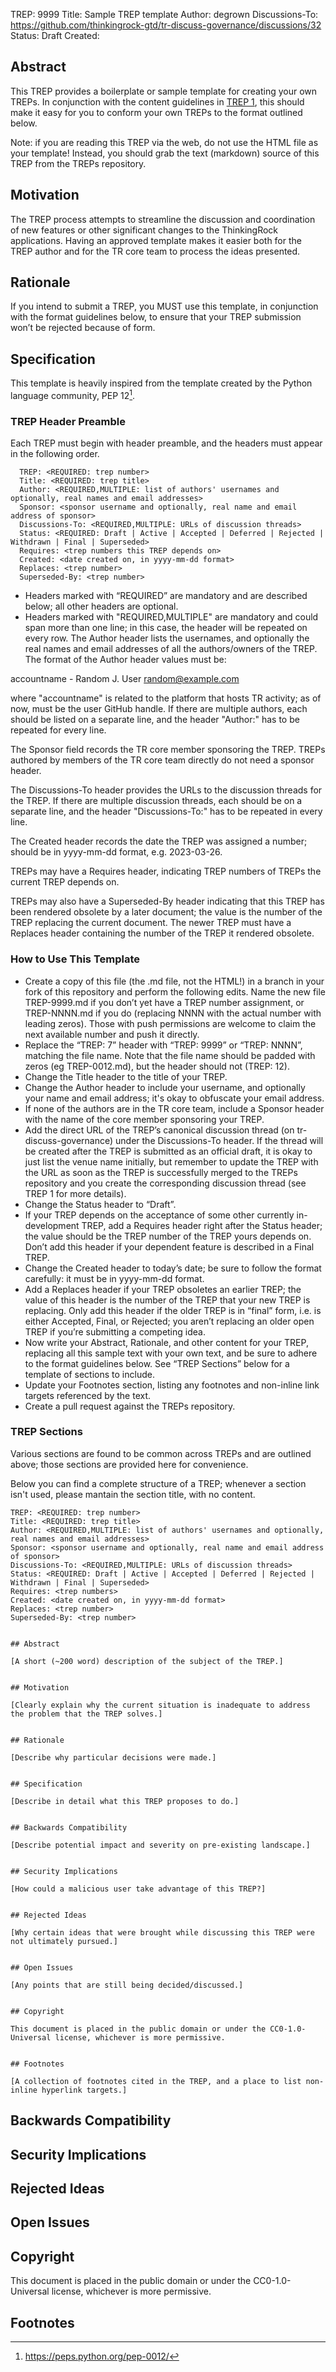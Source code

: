TREP: 9999
Title: Sample TREP template
Author: degrown
Discussions-To: https://github.com/thinkingrock-gtd/tr-discuss-governance/discussions/32
Status: Draft
Created: 


## Abstract

This TREP provides a boilerplate or sample template for creating your own TREPs.
In conjunction with the content guidelines in [TREP 1](/TREP/TREP-0001.md),
this should make it easy for you to conform your own TREPs to the format outlined below.

Note: if you are reading this TREP via the web, do not use the HTML file as your template!
Instead, you should grab the text (markdown) source of this TREP from the TREPs repository.

## Motivation

The TREP process attempts to streamline the discussion and coordination of new features or other significant changes to the ThinkingRock applications.
Having an approved template makes it easier both for the TREP author and for the TR core team to process the ideas presented.


## Rationale

If you intend to submit a TREP, you MUST use this template, in conjunction with the format guidelines below, to ensure that your TREP submission won’t be rejected because of form.

## Specification

This template is heavily inspired from the template created by the Python language community, PEP 12[^1].

### TREP Header Preamble

Each TREP must begin with header preamble, and the headers must appear in the following order.

```
  TREP: <REQUIRED: trep number>
  Title: <REQUIRED: trep title>
  Author: <REQUIRED,MULTIPLE: list of authors' usernames and optionally, real names and email addresses>
  Sponsor: <sponsor username and optionally, real name and email address of sponsor>
  Discussions-To: <REQUIRED,MULTIPLE: URLs of discussion threads>
  Status: <REQUIRED: Draft | Active | Accepted | Deferred | Rejected | Withdrawn | Final | Superseded>
  Requires: <trep numbers this TREP depends on>
  Created: <date created on, in yyyy-mm-dd format>
  Replaces: <trep number>
  Superseded-By: <trep number>
```

- Headers marked with “REQUIRED” are mandatory and are described below; all other headers are optional. 
- Headers marked with "REQUIRED,MULTIPLE" are mandatory and could span more than one line; in this case, the header will be repeated on every row. 
The Author header lists the usernames, and optionally the real names and email addresses of all the authors/owners of the TREP. 
The format of the Author header values must be:

accountname - Random J. User random@example.com

where "accountname" is related to the platform that hosts TR activity; as of now, must be the user GitHub handle.
If there are multiple authors, each should be listed on a separate line, and the header "Author:" has to be repeated for every line.

The Sponsor field records the TR core member sponsoring the TREP. 
TREPs authored by members of the TR core team directly do not need a sponsor header.

The Discussions-To header provides the URLs to the discussion threads for the TREP. 
If there are multiple discussion threads, each should be on a separate line, and the header "Discussions-To:" has to be repeated in every line.

The Created header records the date the TREP was assigned a number; should be in yyyy-mm-dd format, e.g. 2023-03-26.

TREPs may have a Requires header, indicating TREP numbers of TREPs the current TREP depends on.

TREPs may also have a Superseded-By header indicating that this TREP has been rendered obsolete
by a later document; the value is the number of the TREP replacing the current document. 
The newer TREP must have a Replaces header containing the number of the TREP it rendered obsolete.

### How to Use This Template

- Create a copy of this file (the .md file, not the HTML!) in a branch in your fork of this repository and perform the following edits. 
Name the new file TREP-9999.md if you don’t yet have a TREP number assignment, or TREP-NNNN.md if you do (replacing NNNN with the actual number with leading zeros).
Those with push permissions are welcome to claim the next available number and push it directly.
- Replace the “TREP: 7” header with “TREP: 9999” or “TREP: NNNN”, matching the file name. 
Note that the file name should be padded with zeros (eg TREP-0012.md), but the header should not (TREP: 12).
- Change the Title header to the title of your TREP.
- Change the Author header to include your username, and optionally your name and email address; it's okay to obfuscate your email address.
- If none of the authors are in the TR core team, include a Sponsor header with the name of the core member sponsoring your TREP.
- Add the direct URL of the TREP’s canonical discussion thread (on tr-discuss-governance) under the Discussions-To header. 
If the thread will be created after the TREP is submitted as an official draft, it is okay to just list the venue name initially, but remember to update the TREP with the URL as soon as the TREP is successfully merged to the TREPs repository and you create the corresponding discussion thread (see TREP 1 for more details).
- Change the Status header to “Draft”.
- If your TREP depends on the acceptance of some other currently in-development TREP, add a Requires header right after the Status header; the value should be the TREP number of the TREP yours depends on. 
Don’t add this header if your dependent feature is described in a Final TREP.
- Change the Created header to today’s date; be sure to follow the format carefully: it must be in yyyy-mm-dd format.
- Add a Replaces header if your TREP obsoletes an earlier TREP; the value of this header is the number of the TREP that your new TREP is replacing. 
Only add this header if the older TREP is in “final” form, i.e. is either Accepted, Final, or Rejected; you aren’t replacing an older open TREP if you’re submitting a competing idea.
- Now write your Abstract, Rationale, and other content for your TREP, replacing all this sample text with your own text, and be sure to adhere to the format guidelines below. 
See “TREP Sections” below for a template of sections to include.
- Update your Footnotes section, listing any footnotes and non-inline link targets referenced by the text.
- Create a pull request against the TREPs repository.

### TREP Sections

Various sections are found to be common across TREPs and are outlined above; those sections are provided here for convenience.

Below you can find a complete structure of a TREP; whenever a section isn't used, please mantain the section title, with no content.

```
TREP: <REQUIRED: trep number>
Title: <REQUIRED: trep title>
Author: <REQUIRED,MULTIPLE: list of authors' usernames and optionally, real names and email addresses>
Sponsor: <sponsor username and optionally, real name and email address of sponsor>
Discussions-To: <REQUIRED,MULTIPLE: URLs of discussion threads>
Status: <REQUIRED: Draft | Active | Accepted | Deferred | Rejected | Withdrawn | Final | Superseded>
Requires: <trep numbers>
Created: <date created on, in yyyy-mm-dd format>
Replaces: <trep number>
Superseded-By: <trep number>


## Abstract

[A short (~200 word) description of the subject of the TREP.]


## Motivation

[Clearly explain why the current situation is inadequate to address the problem that the TREP solves.]


## Rationale

[Describe why particular decisions were made.]


## Specification

[Describe in detail what this TREP proposes to do.]


## Backwards Compatibility

[Describe potential impact and severity on pre-existing landscape.]


## Security Implications

[How could a malicious user take advantage of this TREP?]


## Rejected Ideas

[Why certain ideas that were brought while discussing this TREP were not ultimately pursued.]


## Open Issues

[Any points that are still being decided/discussed.]


## Copyright

This document is placed in the public domain or under the CC0-1.0-Universal license, whichever is more permissive.


## Footnotes

[A collection of footnotes cited in the TREP, and a place to list non-inline hyperlink targets.]
```


## Backwards Compatibility


## Security Implications


## Rejected Ideas


## Open Issues


## Copyright

This document is placed in the public domain or under the CC0-1.0-Universal license, whichever is more permissive.


## Footnotes

[^1]: https://peps.python.org/pep-0012/